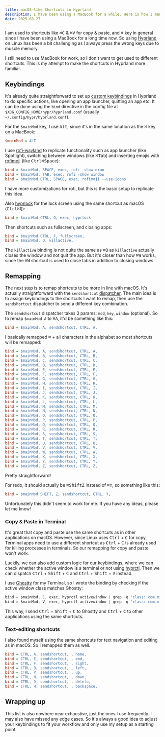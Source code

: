 ```yaml
---
title: macOS-like Shortcuts in Hyprland
description: I have been using a MacBook for a while. Here is how I managed to make common shortcuts like copy & paste use the same keys as macOS in Hyprland.
date: 2025-08-27
---
```


I am used to shortcuts like <kbd>⌘C</kbd> & <kbd>⌘V</kbd> for copy & paste, and <kbd>⌘</kbd> key in general since I have been using a MacBook for a long time now. So using [Hyprland](https://hypr.land) on Linux has been a bit challenging as I always press the wrong keys due to muscle memory.

I still need to use MacBook for work, so I don't want to get used to different shortcuts. This is my attempt to make the shortcuts in Hyprland more familiar.

## Keybindings

It's already quite straightforward to set up [custom keybindings](https://wiki.hypr.land/Configuring/Binds) in Hyprland to do specific actions, like opening an app launcher, quitting an app etc. It can be done using the `bind` directive in the config file at `$XDG_CONFIG_HOME/hypr/hyprland.conf` (usually `~/.config/hypr/hyprland.conf`).

For the `$mainMod` key, I use <kbd>Alt</kbd>, since it's in the same location as the <kbd>⌘</kbd> key on a MacBook:

```ini
$mainMod = ALT
```

I use [rofi-wayland](https://github.com/in0ni/rofi-wayland) to replicate functionality such as app launcher (like Spotlight), switching between windows (like <kbd>⌘</kbd><kbd>Tab</kbd>) and inserting emojis with [rofimoji](https://github.com/fdw/rofimoji) (like <kbd>Ctrl</kbd><kbd>⌘</kbd><kbd>Space</kbd>):

```ini
bind = $mainMod, SPACE, exec, rofi -show drun
bind = $mainMod, TAB, exec, rofi -show window
bind = $mainMod CTRL, SPACE, exec, rofimoji --use-icons
```

I have more customizations for rofi, but this is the basic setup to replicate this idea.

Also [hyprlock](https://wiki.hypr.land/Hypr-Ecosystem/hyprlock/) for the lock screen using the same shortcut as macOS (<kbd>Ctrl</kbd><kbd>⌘</kbd><kbd>Q</kbd>):

```ini
bind = $mainMod CTRL, Q, exec, hyprlock
```

Then shortcuts such as fullscreen, and closing apps:

```ini
bind = $mainMod CTRL, F, fullscreen,
bind = $mainMod, Q, killactive,
```

The `killactive` binding is not quite the same as <kbd>⌘</kbd><kbd>Q</kbd> as `killactive` actually closes the window and not quit the app. But it's closer than how <kbd>⌘</kbd><kbd>W</kbd> works, since the <kbd>⌘</kbd><kbd>W</kbd> shortcut is used to close tabs in addition to closing windows.

## Remapping

The next step is to remap shortcuts to be more in line with macOS. It's actually straightforward with the `sendshortcut` [dispatcher](https://wiki.hypr.land/Configuring/Dispatchers/#list-of-dispatchers). The main idea is to assign keybindings to the shortcuts I want to remap, then use the `sendshortcut` dispatcher to send a different key combination.

The `sendshortcut` dispatcher takes 3 params: `mod`, `key`, `window` (optional). So to remap `$mainMod A` to <kbd>⌘</kbd><kbd>A</kbd>, it'd be something like this:

```ini
bind = $mainMod, A, sendshortcut, CTRL, A,
```

I basically remapped <kbd>⌘</kbd> + all characters in the alphabet so most shortcuts will be remapped:

```ini
bind = $mainMod, A, sendshortcut, CTRL, A,
bind = $mainMod, B, sendshortcut, CTRL, B,
bind = $mainMod, C, sendshortcut, CTRL, C,
bind = $mainMod, D, sendshortcut, CTRL, D,
bind = $mainMod, E, sendshortcut, CTRL, E,
bind = $mainMod, F, sendshortcut, CTRL, F,
bind = $mainMod, G, sendshortcut, CTRL, G,
bind = $mainMod, H, sendshortcut, CTRL, H,
bind = $mainMod, I, sendshortcut, CTRL, I,
bind = $mainMod, J, sendshortcut, CTRL, J,
bind = $mainMod, K, sendshortcut, CTRL, K,
bind = $mainMod, L, sendshortcut, CTRL, L,
bind = $mainMod, M, sendshortcut, CTRL, M,
bind = $mainMod, N, sendshortcut, CTRL, N,
bind = $mainMod, O, sendshortcut, CTRL, O,
bind = $mainMod, P, sendshortcut, CTRL, P,
bind = $mainMod, Q, sendshortcut, CTRL, Q,
bind = $mainMod, R, sendshortcut, CTRL, R,
bind = $mainMod, S, sendshortcut, CTRL, S,
bind = $mainMod, T, sendshortcut, CTRL, T,
bind = $mainMod, U, sendshortcut, CTRL, U,
bind = $mainMod, V, sendshortcut, CTRL, V,
bind = $mainMod, W, sendshortcut, CTRL, W,
bind = $mainMod, X, sendshortcut, CTRL, X,
bind = $mainMod, Y, sendshortcut, CTRL, Y,
bind = $mainMod, Z, sendshortcut, CTRL, Z,
```

Pretty straightforward!

For redo, it should actually be <kbd>⌘</kbd><kbd>Shift</kbd><kbd>Z</kbd> instead of <kbd>⌘</kbd><kbd>Y</kbd>, so something like this:

```ini
bind = $mainMod SHIFT, Z, sendshortcut, CTRL, Y,
```

Unfortunately this didn't seem to work for me. If you have any ideas, please let me know!

### Copy & Paste in Terminal

It's great that copy and paste use the same shortcuts as in other applications on macOS. However, since Linux uses <kbd>Ctrl</kbd> + <kbd>C</kbd> for copy, Terminal apps need to use a different shortcut as <kbd>Ctrl</kbd> + <kbd>C</kbd> is already used for killing processes in terminals. So our remapping for copy and paste won't work.

Luckily, we can also add custom logic for our keybindings, where we can check whether the active window is a terminal or not using [hyprctl](https://wiki.hypr.land/Configuring/Using-hyprctl/). Then we can dispatch <kbd>Ctrl</kbd> + <kbd>Shift</kbd> + <kbd>C</kbd> and <kbd>Ctrl</kbd> + <kbd>Shift</kbd> + <kbd>V</kbd> instead.

I use [Ghostty](https://ghostty.org/) for my Terminal, so I wrote the binding by checking if the active window class matches Ghostty:

```js
bind = $mainMod, C, exec, hyprctl activewindow | grep -q "class: com.mitchellh.ghostty" && hyprctl dispatch sendshortcut "CTRL SHIFT, C," || hyprctl dispatch sendshortcut "CTRL, C,"
bind = $mainMod, V, exec, hyprctl activewindow | grep -q "class: com.mitchellh.ghostty" && hyprctl dispatch sendshortcut "CTRL SHIFT, V," || hyprctl dispatch sendshortcut "CTRL, V,"
```

This way, I send <kbd>Ctrl</kbd> + <kbd>Shift</kbd> + <kbd>C</kbd> to Ghostty and <kbd>Ctrl</kbd> + <kbd>C</kbd> to other applications using the same shortcuts.

### Text-editing shortcuts

I also found myself using the same shortcuts for text navigation and editing as in macOS. So I remapped them as well.

```ini
bind = CTRL, A, sendshortcut, , home,
bind = CTRL, E, sendshortcut, , end,
bind = CTRL, F, sendshortcut, , right,
bind = CTRL, B, sendshortcut, , left,
bind = CTRL, P, sendshortcut, , up,
bind = CTRL, N, sendshortcut, , down,
bind = CTRL, D, sendshortcut, , delete,
bind = CTRL, H, sendshortcut, , backspace,
```

## Wrapping up

This list is also nowhere near exhaustive, just the ones I use frequently. I may also have missed any edge cases. So it's always a good idea to adjust your keybindings to fit your workflow and only use my setup as a starting point.
